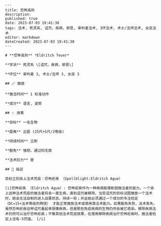 
    ---
    title: 恐怖高热
    description: 
    published: true
    date: 2023-07-03 19:41:38
    tags: 法术, 死灵系, 诅咒，疾病，邪恶, 审判者法术, 3环法术, 术士/法师法术, 女巫法术
    editor: markdown
    dateCreated: 2023-07-03 19:41:38
    ---

    # **恐怖高热** *Eldritch fever*

    **学派** 死灵系 \[诅咒，疾病，邪恶\] 

    **环位** 审判者 3, 术士/法师 3, 女巫 3

    ## 🪄 施放

    **施法时间** 1 标准动作

    **成分** 语言, 姿势

    ## ✨ 效果 

    **目标** 一名生物 

    **距离** 近距 (25尺+5尺/2等级)  

    **持续时间** 立即 

    **豁免** 强韧，通过则无效

    **法术抗力** 是

    ## 📖 描述

    目标立刻染上法术荒疫：恐怖疟疾 （Spellblight:Eldritch Ague）

    [i]恐怖疟疾 （Eldritch Ague）: 恐怖疟疾作为一种疾病能够削弱施法者的能力。一个染上这种法术荒疫的施法者将会一直生病，直到诅咒被移除。当受诅咒的目标试图施放一个法术时，她会无法自制的进入战栗状态，持续一轮；并且她必须通过一个成功的专注检定 （DC=15+法术等级的两倍） 才能正常施放法术或使用类法术能力。如果豁免失败，法术丢失。虽然恐怖疟疾这种诅咒看起来很像疾病，但是那些免疫疾病的生物仍然会被它感染。移除疾病法术仍然可以治疗恐怖疟疾；不像其他法术荒疫效果，在使用移除疾病治疗恐怖疟疾时，施法者检定上没有-5罚值。 [/i]
    